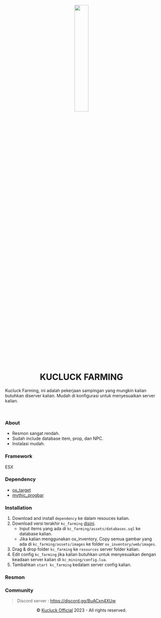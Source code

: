 <div align="center"><img src="https://media.discordapp.net/attachments/901446802711142460/1060136243377229874/KC.png" width="30%"></div>
<h1 align="center"><b>KUCLUCK FARMING</b></h1>
<p>Kucluck Farming, ini adalah pekerjaan sampingan yang mungkin kalian butuhkan diserver kalian. Mudah di konfigurasi untuk menyesuaikan server kalian.</p>
<br>

### About
- Resmon sangat rendah.
- Sudah include database item, prop, dan NPC.
- Instalasi mudah.

### Framework
ESX

### Dependency
- <a href='https://github.com/overextended/ox_target'>ox_target</a>
- <a href='https://github.com/HalCroves/mythic_progbar'>mythic_progbar</a>

### Installation
1) Download and install `dependency` ke dalam resouces kalian.
2) Download versi terakhir `kc_farming` <a href="https://github.com/lukman-nov/kc_farming/releases">disini</a>.
    - Input items yang ada di `kc_farming/assets/databases.sql` ke database kalian.
    - Jika kalian menggunakan ox_inventory, Copy semua gambar yang ada di `kc_farming/assets/images` ke folder `ox_inventory/web/images`.
3) Drag & drop folder `kc_farming` ke `resources` server folder kalian.
4) Edit config `kc_farming` jika kalian butuhkan untuk menyesuaikan dengan keadaan server kalian di `kc_mining/config.lua`.
5) Tambahkan `start kc_farming` kedalam server config kalian.

### Resmon

### Community
> Discord server : https://discord.gg/BuACxn4XUw

<p align="center">©️ <a href="https://discord.gg/BuACxn4XUw">Kucluck Official</a> 2023 - All rights reserved.</p>
